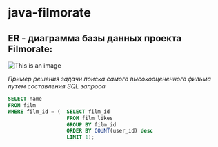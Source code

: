# java-filmorate
## ER - диаграмма базы данных проекта Filmorate:
![This is an image](https://i.ibb.co/mDNFBN2/image.png)

*Пример решения задачи поиска самого высокооцененного фильма путем составления SQL запроса*
```sql
SELECT name
FROM film
WHERE film_id = (  SELECT film_id 
                   FROM film_likes
                   GROUP BY film_id
                   ORDER BY COUNT(user_id) desc
                   LIMIT 1);
```


